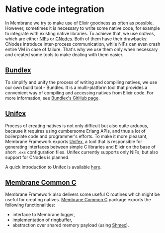 # Native code integration

In Membrane we try to make use of Elixir goodness as often as possible. However, sometimes it is necessary to write some native code, for example to integrate with existing native libraries. To achieve that, we use _natives_, which are either [NIFs](http://erlang.org/doc/man/erl_nif.html) or [CNodes](http://erlang.org/doc/man/ei_connect.html). Both of them have their drawbacks: CNodes introduce inter-process communication, while NIFs can even crash entire VM in case of failure. That's why we use them only when necessary and created some tools to make dealing with them easier.

## [Bundlex](https://github.com/membraneframework/bundlex)

To simplify and unify the process of writing and compiling natives, we use our own build tool - Bundlex. It is a multi-platform tool that provides a convenient way of compiling and accessing natives from Elixir code. For more information, see [Bundlex's GitHub page](https://github.com/membraneframework/bundlex).

## [Unifex](https://github.com/membraneframework/unifex)

Process of creating natives is not only difficult but also quite arduous, because it requires using cumbersome Erlang APIs, and thus a lot of boilerplate code and programmer's efforts. To make it more pleasant, Membrane Framework exports [Unifex](https://github.com/membraneframework/unifex), a tool that is responsible for generating interfaces between simple C libraries and Elixir on the base of short `.exs` configuration files. Unifex currently supports only NIFs, but also support for CNodes is planned.

A quick introduction to Unifex is available [here](https://hexdocs.pm/unifex/creating_unifex_nif.html).

## [Membrane Common C](https://github.com/membraneframework/membrane-common-c)

Membrane Framework also delivers some useful C routines which might be useful for creating natives. [Membrane Common C](https://github.com/membraneframework/membrane-common-c) package exports the following functionalities:

* interface to Membrane logger,
* implementation of ringbuffer,
* abstraction over shared memory payload (using [Shmex](https://github.com/membraneframework/shmex)).
